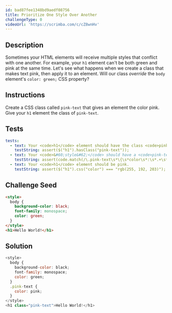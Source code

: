 ```yaml
---
id: bad87fee1348bd9aedf08756
title: Prioritize One Style Over Another
challengeType: 0
videoUrl: 'https://scrimba.com/c/cZ8wnHv'
---
```


## Description
<section id='description'>
Sometimes your HTML elements will receive multiple styles that conflict with one another.
For example, your <code>h1</code> element can't be both green and pink at the same time.
Let's see what happens when we create a class that makes text pink, then apply it to an element. Will our class <em>override</em> the <code>body</code> element's <code>color: green;</code> CSS property?
</section>

## Instructions
<section id='instructions'>
Create a CSS class called <code>pink-text</code> that gives an element the color pink.
Give your <code>h1</code> element the class of <code>pink-text</code>.
</section>

## Tests
<section id='tests'>

```yml
tests:
  - text: Your <code>h1</code> element should have the class <code>pink-text</code>.
    testString: assert($("h1").hasClass("pink-text"));
  - text: Your <code>&#60;style&#62;</code> should have a <code>pink-text</code> CSS class that changes the <code>color</code>.
    testString: assert(code.match(/\.pink-text\s*\{\s*color\s*:\s*.+\s*;\s*\}/g));
  - text: Your <code>h1</code> element should be pink.
    testString: assert($("h1").css("color") === "rgb(255, 192, 203)");

```

</section>

## Challenge Seed
<section id='challengeSeed'>

<div id='html-seed'>

```html
<style>
  body {
    background-color: black;
    font-family: monospace;
    color: green;
  }
</style>
<h1>Hello World!</h1>
```

</div>



</section>

## Solution
<section id='solution'>

```js
<style>
  body {
    background-color: black;
    font-family: monospace;
    color: green;
  }
  .pink-text {
    color: pink;
  }
</style>
<h1 class="pink-text">Hello World!</h1>

```
</section>
